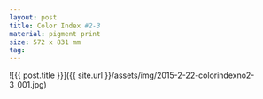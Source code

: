 ```yaml
---
layout: post
title: Color Index #2-3
material: pigment print
size: 572 x 831 mm
tag:
---
```


![{{ post.title }}]({{ site.url }}/assets/img/2015-2-22-colorindexno2-3_001.jpg)
